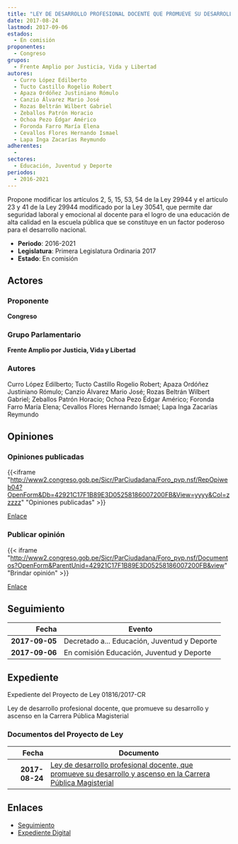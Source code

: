 ```yaml
---
title: "LEY DE DESARROLLO PROFESIONAL DOCENTE QUE PROMUEVE SU DESARROLLO Y ASCENSO EN LA CARRERA PÚBLICA MAGISTERIAL"
date: 2017-08-24
lastmod: 2017-09-06
estados: 
  - En comisión
proponentes: 
  - Congreso
grupos: 
  - Frente Amplio por Justicia, Vida y Libertad
autores: 
  - Curro López Edilberto
  - Tucto Castillo Rogelio Robert
  - Apaza Ordóñez Justiniano Rómulo
  - Canzio Álvarez Mario José
  - Rozas Beltrán Wilbert Gabriel
  - Zeballos Patrón Horacio
  - Ochoa Pezo Édgar Américo
  - Foronda Farro María Elena
  - Cevallos Flores Hernando Ismael
  - Lapa Inga Zacarías Reymundo
adherentes: 
  - 
sectores: 
  - Educación, Juventud y Deporte
periodos: 
  - 2016-2021
---
```


Propone modificar los artículos 2, 5, 15, 53, 54 de la Ley 29944 y el artículo 23 y 41 de la Ley 29944 modificado por la Ley 30541, que permite dar seguridad laboral y emocional al docente para el logro de una educación de alta calidad en la escuela pública que se constituye en un factor poderoso para el desarrollo nacional.

- **Periodo**: 2016-2021
- **Legislatura**: Primera Legislatura Ordinaria 2017
- **Estado**: En comisión

## Actores

### Proponente

**Congreso**

### Grupo Parlamentario

**Frente Amplio por Justicia, Vida y Libertad**

### Autores

Curro López Edilberto; Tucto Castillo Rogelio Robert; Apaza Ordóñez Justiniano Rómulo; Canzio Álvarez Mario José; Rozas Beltrán Wilbert Gabriel; Zeballos Patrón Horacio; Ochoa Pezo Édgar Américo; Foronda Farro María Elena; Cevallos Flores Hernando Ismael; Lapa Inga Zacarías Reymundo


## Opiniones

### Opiniones publicadas

{{<iframe "http://www2.congreso.gob.pe/Sicr/ParCiudadana/Foro_pvp.nsf/RepOpiweb04?OpenForm&Db=42921C17F1B89E3D05258186007200FB&View=yyyy&Col=zzzzz" "Opiniones publicadas" >}}

[Enlace](http://www2.congreso.gob.pe/Sicr/ParCiudadana/Foro_pvp.nsf/RepOpiweb04?OpenForm&Db=42921C17F1B89E3D05258186007200FB&View=yyyy&Col=zzzzz)
### Publicar opinión

{{< iframe "http://www2.congreso.gob.pe/Sicr/ParCiudadana/Foro_pvp.nsf/Documentos?OpenForm&ParentUnid=42921C17F1B89E3D05258186007200FB&view" "Brindar opinión" >}}

[Enlace](http://www2.congreso.gob.pe/Sicr/ParCiudadana/Foro_pvp.nsf/Documentos?OpenForm&ParentUnid=42921C17F1B89E3D05258186007200FB&view)

## Seguimiento

| Fecha | Evento |
|------:|--------|
| **2017-09-05** | Decretado a... Educación, Juventud y Deporte|
| **2017-09-06** | En comisión Educación, Juventud y Deporte|


## Expediente

Expediente del Proyecto de Ley 01816/2017-CR

Ley de desarrollo profesional docente, que promueve su desarrollo y ascenso en la Carrera Pública Magisterial


### Documentos del Proyecto de Ley

| Fecha | Documento |
|------:|--------|
| **2017-08-24** | [Ley de desarrollo profesional docente, que promueve su desarrollo y ascenso en la Carrera Pública Magisterial](http://www.leyes.congreso.gob.pe/Documentos/2016_2021/Proyectos_de_Ley_y_de_Resoluciones_Legislativas/PL0181620170824..pdf) |

## Enlaces 

- [Seguimiento](http://www2.congreso.gob.pe/Sicr/TraDocEstProc/CLProLey2016.nsf/f7fff46988ca05b1052578e100829cc7/95068db0b83852da0525818600732acf?OpenDocument)
- [Expediente Digital](http://www2.congreso.gob.pe/Sicr/TraDocEstProc/CLProLey2016.nsf/f7fff46988ca05b1052578e100829cc7/95068db0b83852da0525818600732acf?OpenDocument&Click=05257FB7005EB655.eb71d0cf91d8294e05256cdf006b5706/$Body/0.1C6C)

